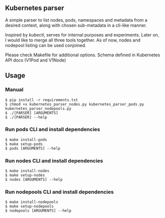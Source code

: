 ## Kubernetes parser ##

A simple parser to list nodes, pods, namespaces and metadata from a desired context, along with chosen sub-metadata in a cli-like manner.

Inspired by *kubectl*, serves for internal purposes and experiments. Later on, I would like to merge all three tools together. As of now, nodes and nodepool listing can be used conjoined.

Please check Makefile for additional options. Schema defined in Kubernetes API docs (V1Pod and V1Node)

## Usage ##

### Manual ###
```console
$ pip install -r requirements.txt
$ chmod +x kubernetes_parser_nodes.py kubernetes_parser_pods.py kubernetes_parser_nodepools.py
$ ./[PARSER] [ARGUMENTS]
$ ./[PARSER] --help
```

### Run pods CLI and install dependencies ###
```console
$ make install-pods
$ make setup-pods
$ pods [ARGUMENTS] --help
```

### Run nodes CLI and install dependencies ###
```console
$ make install-nodes
$ make setup-nodes
$ nodes [ARGUMENTS] --help
```

### Run nodepools CLI and install dependencies ###
```console
$ make install-nodepools
$ make setup-nodepools
$ nodepools [ARGUMENTS] --help
```
